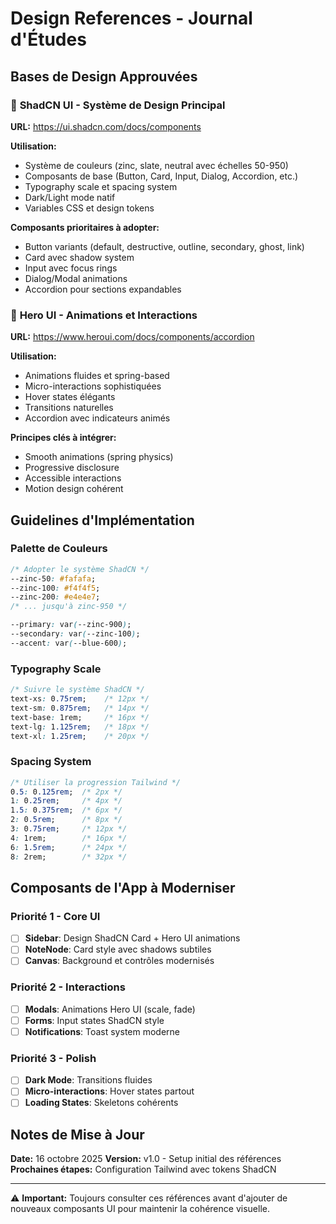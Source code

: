 # Design References - Journal d'Études

## Bases de Design Approuvées

### 🎨 **ShadCN UI** - Système de Design Principal
**URL:** https://ui.shadcn.com/docs/components

**Utilisation:**
- Système de couleurs (zinc, slate, neutral avec échelles 50-950)
- Composants de base (Button, Card, Input, Dialog, Accordion, etc.)
- Typography scale et spacing system
- Dark/Light mode natif
- Variables CSS et design tokens

**Composants prioritaires à adopter:**
- Button variants (default, destructive, outline, secondary, ghost, link)
- Card avec shadow system
- Input avec focus rings
- Dialog/Modal animations
- Accordion pour sections expandables

### 🚀 **Hero UI** - Animations et Interactions
**URL:** https://www.heroui.com/docs/components/accordion

**Utilisation:**
- Animations fluides et spring-based
- Micro-interactions sophistiquées
- Hover states élégants
- Transitions naturelles
- Accordion avec indicateurs animés

**Principes clés à intégrer:**
- Smooth animations (spring physics)
- Progressive disclosure
- Accessible interactions
- Motion design cohérent

## Guidelines d'Implémentation

### Palette de Couleurs
```css
/* Adopter le système ShadCN */
--zinc-50: #fafafa;
--zinc-100: #f4f4f5;
--zinc-200: #e4e4e7;
/* ... jusqu'à zinc-950 */

--primary: var(--zinc-900);
--secondary: var(--zinc-100);
--accent: var(--blue-600);
```

### Typography Scale
```css
/* Suivre le système ShadCN */
text-xs: 0.75rem;    /* 12px */
text-sm: 0.875rem;   /* 14px */
text-base: 1rem;     /* 16px */
text-lg: 1.125rem;   /* 18px */
text-xl: 1.25rem;    /* 20px */
```

### Spacing System
```css
/* Utiliser la progression Tailwind */
0.5: 0.125rem;  /* 2px */
1: 0.25rem;     /* 4px */
1.5: 0.375rem;  /* 6px */
2: 0.5rem;      /* 8px */
3: 0.75rem;     /* 12px */
4: 1rem;        /* 16px */
6: 1.5rem;      /* 24px */
8: 2rem;        /* 32px */
```

## Composants de l'App à Moderniser

### Priorité 1 - Core UI
- [ ] **Sidebar**: Design ShadCN Card + Hero UI animations
- [ ] **NoteNode**: Card style avec shadows subtiles
- [ ] **Canvas**: Background et contrôles modernisés

### Priorité 2 - Interactions
- [ ] **Modals**: Animations Hero UI (scale, fade)
- [ ] **Forms**: Input states ShadCN style
- [ ] **Notifications**: Toast system moderne

### Priorité 3 - Polish
- [ ] **Dark Mode**: Transitions fluides
- [ ] **Micro-interactions**: Hover states partout
- [ ] **Loading States**: Skeletons cohérents

## Notes de Mise à Jour

**Date:** 16 octobre 2025
**Version:** v1.0 - Setup initial des références
**Prochaines étapes:** Configuration Tailwind avec tokens ShadCN

---

⚠️ **Important:** Toujours consulter ces références avant d'ajouter de nouveaux composants UI pour maintenir la cohérence visuelle.